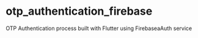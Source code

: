 # otp_authentication_firebase
OTP Authentication process built with Flutter using FirebaseaAuth service 

